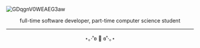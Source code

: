 ![GDqgnV0WEAEG3aw](https://github.com/pierrot-p/pierrot-p/assets/83146584/59774f71-b869-408b-b527-c85679b170a7)

<p align="center">
full-time software developer, part-time computer science student </br>
</p>


***

<p align="center">
⋆｡‧˚ʚ 🍌 ɞ˚‧｡⋆
</p>
